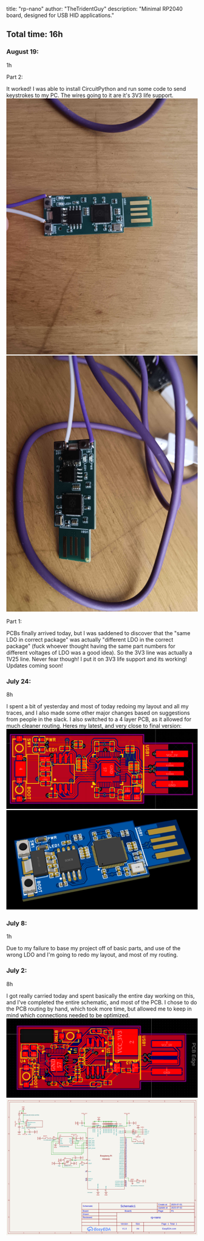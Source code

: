 title: "rp-nano"
author: "TheTridentGuy"
description: "Minimal RP2040 board, designed for USB HID applications."
## Total time: 16h

### August 19:
1h 

Part 2:

It worked! I was able to install CircuitPython and run some code to send keystrokes to my PC. The wires going to it are it's 3V3 life support.
![](images/20250819_191516.jpg)![](images/20250819_191546.jpg)

Part 1:

PCBs finally arrived today, but I was saddened to discover that the "same LDO in correct package" was actually "different LDO in the correct package" (fuck whoever thought having the same part numbers for different voltages of LDO was a good idea). So the 3V3 line was actually a 1V25 line. Never fear though! I put it on 3V3 life support and its working! Updates coming soon!

### July 24:
8h

I spent a bit of yesterday and most of today redoing my layout and all my traces, and I also made some other major changes based on suggestions from people in the slack.
I also switched to a 4 layer PCB, as it allowed for much cleaner routing. Heres my latest, and very close to final version:
![](images/pcb2.png)![](images/3d1.png)

### July 8:
1h

Due to my failure to base my project off of basic parts, and use of the wrong LDO and I'm going to redo my layout, and most of my routing.

### July 2:

8h

I got really carried today and spent basically the entire day working on this, and I've completed the entire schematic, and most of the PCB. I chose
to do the PCB routing by hand, which took more time, but allowed me to keep in mind which connections needed to be optimized.
![](images/pcb1.png)
![](images/sch1.png)